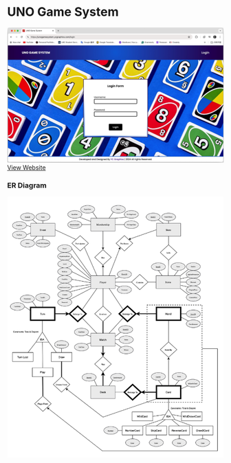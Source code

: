 # UNO Game System

![Photo of My UNO Game System](UI/UNO-Game-System-Login.png)
[View Website](https://unogamesystem.ycgraphixs.com/)


### ER Diagram
![Photo of the ER Diagram](ER_Diagram.png)
